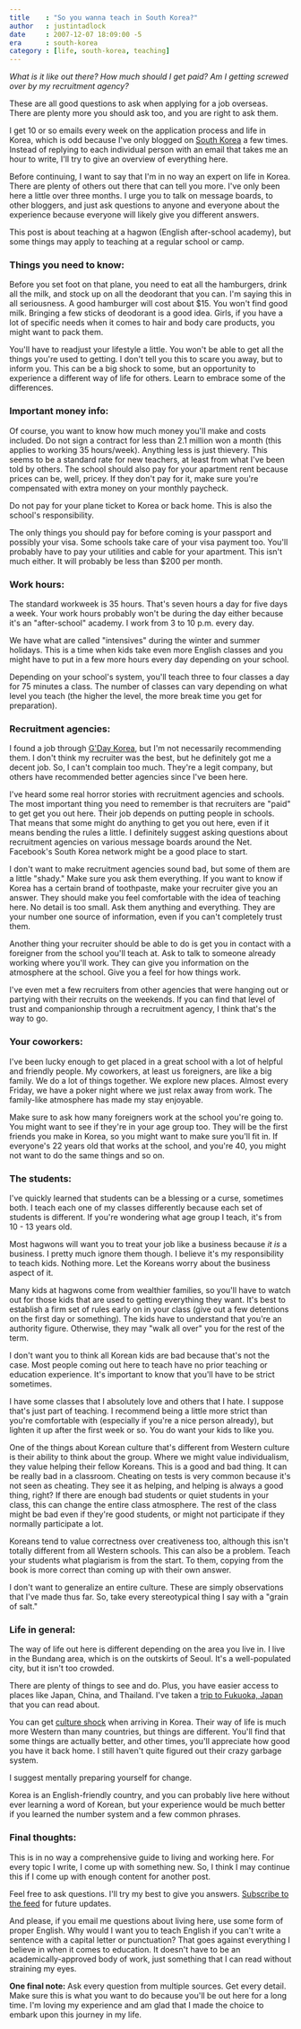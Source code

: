 ```yaml
---
title    : "So you wanna teach in South Korea?"
author   : justintadlock
date     : 2007-12-07 18:09:00 -5
era      : south-korea
category : [life, south-korea, teaching]
---
```


<em>What is it like out there?  How much should I get paid?  Am I getting screwed over by my recruitment agency?</em>

These are all good questions to ask when applying for a job overseas.  There are plenty more you should ask too, and you are right to ask them.

I get 10 or so emails every week on the application process and life in Korea, which is odd because I've only blogged on <a href="/topics/south-korea" title="South Korea blog posts"> South Korea</a> a few times.  Instead of replying to each individual person with an email that takes me an hour to write, I'll try to give an overview of everything here.

Before continuing, I want to say that I'm in no way an expert on life in Korea.  There are plenty of others out there that can tell you more.  I've only been here a little over three months.  I urge you to talk on message boards, to other bloggers, and just ask questions to anyone and everyone about the experience because everyone will likely give you different answers.

<p class="alert">This post is about teaching at a hagwon (English after-school academy), but some things may apply to teaching at a regular school or camp.</p>

<h3>Things you need to know:</h3>

Before you set foot on that plane, you need to eat all the hamburgers, drink all the milk, and stock up on all the deodorant that you can.  I'm saying this in all seriousness.  A good hamburger will cost about $15.  You won't find good milk.  Bringing a few sticks of deodorant is a good idea.  Girls, if you have a lot of specific needs when it comes to hair and body care products, you might want to pack them.

You'll have to readjust your lifestyle a little.  You won't be able to get all the things you're used to getting.  I don't tell you this to scare you away, but to inform you.  This can be a big shock to some, but an opportunity to experience a different way of life for others.  Learn to embrace some of the differences.

<h3>Important money info:</h3>

Of course, you want to know how much money you'll make and costs included.  Do not sign a contract for less than 2.1 million won a month (this applies to working 35 hours/week).  Anything less is just thievery.  This seems to be a standard rate for new teachers, at least from what I've been told by others.  The school should also pay for your apartment rent because prices can be, well, pricey.  If they don't pay for it, make sure you're compensated with extra money on your monthly paycheck.

Do not pay for your plane ticket to Korea or back home.  This is also the school's responsibility.

The only things you should pay for before coming is your passport and possibly your visa.  Some schools take care of your visa payment too.  You'll probably have to pay your utilities and cable for your apartment.  This isn't much either.  It will probably be less than $200 per month.

<h3>Work hours:</h3>

The standard workweek is 35 hours.  That's seven hours a day for five days a week.  Your work hours probably won't be during the day either because it's an "after-school" academy.  I work from 3 to 10 p.m. every day.

We have what are called "intensives" during the winter and summer holidays.  This is a time when kids take even more English classes and you might have to put in a few more hours every day depending on your school.

Depending on your school's system, you'll teach three to four classes a day for 75 minutes a class.  The number of classes can vary depending on what level you teach (the higher the level, the more break time you get for preparation).

<h3>Recruitment agencies:</h3>

I found a job through <a href="http://gooddaykorea.com" rel="nofollow" title="G'Day Korea"> G'Day Korea</a>, but I'm not necessarily recommending them.  I don't think my recruiter was the best, but he definitely got me a decent job.  So, I can't complain too much.  They're a legit company, but others have recommended better agencies since I've been here.

I've heard some real horror stories with recruitment agencies and schools.  The most important thing you need to remember is that recruiters are "paid" to get get you out here.  Their job depends on putting people in schools.  That means that some might do anything to get you out here, even if it means bending the rules a little.  I definitely suggest asking questions about recruitment agencies on various message boards around the Net.  Facebook's South Korea network might be a good place to start.

I don't want to make recruitment agencies sound bad, but some of them are a little "shady."  Make sure you ask them everything.  If you want to know if Korea has a certain brand of toothpaste, make your recruiter give you an answer.  They should make you feel comfortable with the idea of teaching here.  No detail is too small.  Ask them anything and everything.  They are your number one source of information, even if you can't completely trust them.

Another thing your recruiter should be able to do is get you in contact with a foreigner from the school you'll teach at.  Ask to talk to someone already working where you'll work.  They can give you information on the atmosphere at the school.  Give you a feel for how things work.

I've even met a few recruiters from other agencies that were hanging out or partying with their recruits on the weekends.  If you can find that level of trust and companionship through a recruitment agency, I think that's the way to go.

<h3>Your coworkers:</h3>

I've been lucky enough to get placed in a great school with a lot of helpful and friendly people.  My coworkers, at least us foreigners, are like a big family.  We do a lot of things together.  We explore new places.  Almost every Friday, we have a poker night where we just relax away from work.  The family-like atmosphere has made my stay enjoyable.

Make sure to ask how many foreigners work at the school you're going to.  You might want to see if they're in your age group too.  They will be the first friends you make in Korea, so you might want to make sure you'll fit in.  If everyone's 22 years old that works at the school, and you're 40, you might not want to do the same things and so on.

<h3>The students:</h3>

I've quickly learned that students can be a blessing or a curse, sometimes both.  I teach each one of my classes differently because each set of students is different.  If you're wondering what age group I teach, it's from 10 - 13 years old.

Most hagwons will want you to treat your job like a business because <em> it is</em> a business.  I pretty much ignore them though.  I believe it's my responsibility to teach kids.  Nothing more.  Let the Koreans worry about the business aspect of it.

Many kids at hagwons come from wealthier families, so you'll have to watch out for those kids that are used to getting everything they want.  It's best to establish a firm set of rules early on in your class (give out a few detentions on the first day or something).  The kids have to understand that you're an authority figure.  Otherwise, they may "walk all over" you for the rest of the term.

I don't want you to think all Korean kids are bad because that's not the case.  Most people coming out here to teach have no prior teaching or education experience.  It's important to know that you'll have to be strict sometimes.

I have some classes that I absolutely love and others that I hate.  I suppose that's just part of teaching.  I recommend being a little more strict than you're comfortable with (especially if you're a nice person already), but lighten it up after the first week or so.  You do want your kids to like you.

One of the things about Korean culture that's different from Western culture is their ability to think about the group.  Where we might value individualism, they value helping their fellow Koreans.  This is a good and bad thing.  It can be really bad in a  classroom.  Cheating on tests is very common because it's not seen as cheating.  They see it as helping, and helping is always a good thing, right?  If there are enough bad students or quiet students in your class, this can change the entire class atmosphere.  The rest of the class might be bad even if they're good students, or might not participate if they normally participate a lot.

Koreans tend to value correctness over creativeness too, although this isn't totally different from all Western schools.  This can also be a problem.  Teach your students what plagiarism is from the start.  To them, copying from the book is more correct than coming up with their own answer.

I don't want to generalize an entire culture.  These are simply observations that I've made thus far.  So, take every stereotypical thing I say with a "grain of salt."

<h3>Life in general:</h3>

The way of life out here is different depending on the area you live in.  I live in the Bundang area, which is on the outskirts of Seoul.  It's a well-populated city, but it isn't too crowded.

There are plenty of things to see and do.  Plus, you have easier access to places like Japan, China, and Thailand.  I've taken a <a href="http://justintadlock.com/archives/2007/09/24/fukuoka-japan" title="Trip to Fukuoka, Japan"> trip to Fukuoka, Japan</a> that you can read about.

You can get <a href="http://en.wikipedia.org/wiki/Culture_shock" title="Culture shock"> culture shock</a> when arriving in Korea.  Their way of life is much more Western than many countries, but things are different.  You'll find that some things are actually better, and other times, you'll appreciate how good you have it back home.  I still haven't quite figured out their crazy garbage system.

I suggest mentally preparing yourself for change.

Korea is an English-friendly country, and you can probably live here without ever learning a word of Korean, but your experience would be much better if you learned the number system and a few common phrases.

<h3>Final thoughts:</h3>

This is in no way a comprehensive guide to living and working here.  For every topic I write, I come up with something new.  So, I think I may continue this if I come up with enough content for another post.

Feel free to ask questions.  I'll try my best to give you answers.  <a href="http://feeds.feedburner.com/justintadlock" title="Subscribe to the feed"> Subscribe to the feed</a> for future updates.

And please, if you email me questions about living here, use some form of proper English.  Why would I want you to teach English if you can't write a sentence with a capital letter or punctuation?  That goes against everything I believe in when it comes to education.  It doesn't have to be an academically-approved body of work, just something that I can read without straining my eyes.

<strong>One final note:</strong> Ask every question from multiple sources.  Get every detail.  Make sure this is what you want to do because you'll be out here for a long time.  I'm loving my experience and am glad that I made the choice to embark upon this journey in my life.
